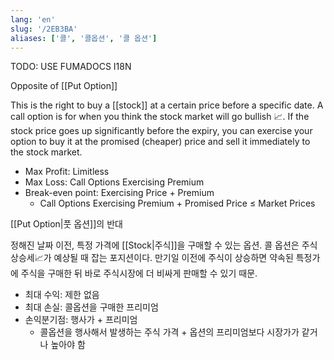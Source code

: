 ```yaml
---
lang: 'en'
slug: '/2EB3BA'
aliases: ['콜', '콜옵션', '콜 옵션']
---
```



TODO: USE FUMADOCS I18N

<div lang='en-US'>

Opposite of [[Put Option]]

This is the right to buy a [[stock]] at a certain price before a specific date.
A call option is for when you think the stock market will go bullish 📈.
If the stock price goes up significantly before the expiry, you can exercise your option to buy it at the promised (cheaper) price and sell it immediately to the stock market.

- Max Profit: Limitless
- Max Loss: Call Options Exercising Premium
- Break-even point: Exercising Price + Premium
  - Call Options Exercising Premium + Promised Price ≤ Market Prices

</div>


<div lang='ko-KR'>

[[Put Option|풋 옵션]]의 반대

정해진 날짜 이전, 특정 가격에 [[Stock|주식]]을 구매할 수 있는 옵션.
콜 옵션은 주식 상승세📈가 예상될 때 잡는 포지션이다.
만기일 이전에 주식이 상승하면 약속된 특정가에 주식을 구매한 뒤 바로 주식시장에 더 비싸게 판매할 수 있기 때문.

- 최대 수익: 제한 없음
- 최대 손실: 콜옵션을 구매한 프리미엄
- 손익분기점: 행사가 + 프리미엄
  - 콜옵션을 행사해서 발생하는 주식 가격 + 옵션의 프리미엄보다 시장가가 같거나 높아야 함

</div>

